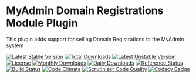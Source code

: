 # MyAdmin Domain Registrations Module Plugin

This plugin adds support for selling Domain Registrations to the MyAdmin system

[![Latest Stable Version](https://poser.pugx.org/detain/myadmin-domains-licensing/version)](https://packagist.org/packages/detain/myadmin-domains-licensing)
[![Total Downloads](https://poser.pugx.org/detain/myadmin-domains-licensing/downloads)](https://packagist.org/packages/detain/myadmin-domains-licensing)
[![Latest Unstable Version](https://poser.pugx.org/detain/myadmin-domains-licensing/v/unstable)](//packagist.org/packages/detain/myadmin-domains-licensing)
[![License](https://poser.pugx.org/detain/myadmin-domains-licensing/license)](https://packagist.org/packages/detain/myadmin-domains-licensing)
[![Monthly Downloads](https://poser.pugx.org/detain/myadmin-domains-licensing/d/monthly)](https://packagist.org/packages/detain/myadmin-domains-licensing)
[![Daily Downloads](https://poser.pugx.org/detain/myadmin-domains-licensing/d/daily)](https://packagist.org/packages/detain/myadmin-domains-licensing)
[![Reference Status](https://www.versioneye.com/php/detain:myadmin-domains-licensing/reference_badge.svg?style=flat)](https://www.versioneye.com/php/detain:myadmin-domains-licensing/references)
[![Build Status](https://travis-ci.org/detain/myadmin-domains-licensing.svg?branch=master)](https://travis-ci.org/detain/myadmin-domains-licensing)
[![Code Climate](https://codeclimate.com/github/detain/myadmin-domains-licensing/badges/gpa.svg)](https://codeclimate.com/github/detain/myadmin-domains-licensing)
[![Scrutinizer Code Quality](https://scrutinizer-ci.com/g/detain/myadmin-domains-licensing/badges/quality-score.png?b=master)](https://scrutinizer-ci.com/g/detain/myadmin-domains-licensing/?branch=master)
[![Codacy Badge](https://api.codacy.com/project/badge/Grade/dcfdb555bf234afabceb40728959280b)](https://www.codacy.com/app/detain/myadmin-domains-licensing)
